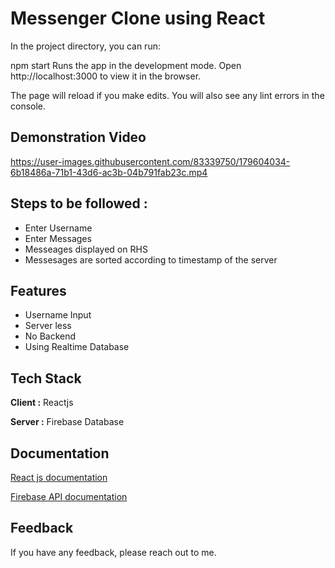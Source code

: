 # Messenger Clone using React

In the project directory, you can run:

npm start
Runs the app in the development mode.
Open http://localhost:3000 to view it in the browser.

The page will reload if you make edits.
You will also see any lint errors in the console.

## Demonstration Video

https://user-images.githubusercontent.com/83339750/179604034-6b18486a-71b1-43d6-ac3b-04b791fab23c.mp4

## Steps to be followed :

- Enter Username
- Enter Messages 
- Messeages displayed on RHS
- Messesages are sorted according to timestamp of the server 

## Features

- Username Input
- Server less 
- No Backend
- Using Realtime Database

## Tech Stack

**Client :** Reactjs

**Server :** Firebase Database

## Documentation

[React js documentation](https://reactjs.org/docs/getting-started.html)

[Firebase API documentation](https://firebase.google.com/docs/reference)

## Feedback

If you have any feedback, please reach out to me.
